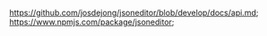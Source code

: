 https://github.com/josdejong/jsoneditor/blob/develop/docs/api.md;
https://www.npmjs.com/package/jsoneditor;